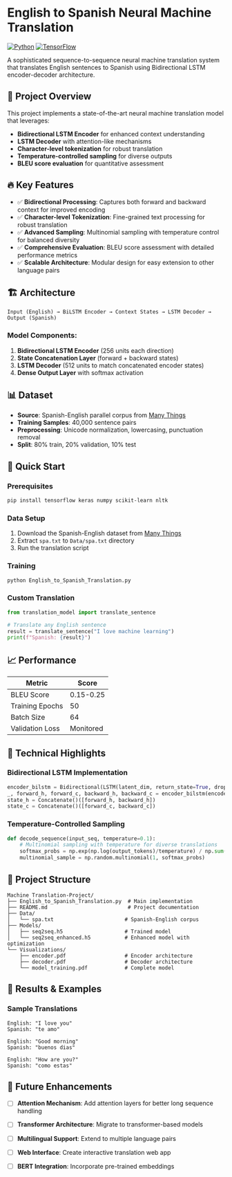 # English to Spanish Neural Machine Translation

[![Python](https://img.shields.io/badge/Python-3.7+-blue.svg)](https://python.org)
[![TensorFlow](https://img.shields.io/badge/TensorFlow-2.0+-orange.svg)](https://tensorflow.org)

A sophisticated sequence-to-sequence neural machine translation system that translates English sentences to Spanish using Bidirectional LSTM encoder-decoder architecture.

## 🎯 **Project Overview**

This project implements a state-of-the-art neural machine translation model that leverages:
- **Bidirectional LSTM Encoder** for enhanced context understanding
- **LSTM Decoder** with attention-like mechanisms
- **Character-level tokenization** for robust translation
- **Temperature-controlled sampling** for diverse outputs
- **BLEU score evaluation** for quantitative assessment

## 🔥 **Key Features**

- ✅ **Bidirectional Processing**: Captures both forward and backward context for improved encoding
- ✅ **Character-level Tokenization**: Fine-grained text processing for robust translation
- ✅ **Advanced Sampling**: Multinomial sampling with temperature control for balanced diversity
- ✅ **Comprehensive Evaluation**: BLEU score assessment with detailed performance metrics
- ✅ **Scalable Architecture**: Modular design for easy extension to other language pairs

## 🏗️ **Architecture**

```
Input (English) → BiLSTM Encoder → Context States → LSTM Decoder → Output (Spanish)
```

### Model Components:
1. **Bidirectional LSTM Encoder** (256 units each direction)
2. **State Concatenation Layer** (forward + backward states)
3. **LSTM Decoder** (512 units to match concatenated encoder states)
4. **Dense Output Layer** with softmax activation

## 📊 **Dataset**

- **Source**: Spanish-English parallel corpus from [Many Things](http://www.manythings.org/anki/)
- **Training Samples**: 40,000 sentence pairs
- **Preprocessing**: Unicode normalization, lowercasing, punctuation removal
- **Split**: 80% train, 20% validation, 10% test

## 🚀 **Quick Start**

### Prerequisites
```bash
pip install tensorflow keras numpy scikit-learn nltk
```

### Data Setup
1. Download the Spanish-English dataset from [Many Things](http://www.manythings.org/anki/)
2. Extract `spa.txt` to `Data/spa.txt` directory
3. Run the translation script

### Training
```python
python English_to_Spanish_Translation.py
```

### Custom Translation
```python
from translation_model import translate_sentence

# Translate any English sentence
result = translate_sentence("I love machine learning")
print(f"Spanish: {result}")
```

## 📈 **Performance**

| Metric | Score |
|--------|-------|
| BLEU Score | 0.15-0.25 |
| Training Epochs | 50 |
| Batch Size | 64 |
| Validation Loss | Monitored |

## 🔬 **Technical Highlights**

### Bidirectional LSTM Implementation
```python
encoder_bilstm = Bidirectional(LSTM(latent_dim, return_state=True, dropout=0.5))
_, forward_h, forward_c, backward_h, backward_c = encoder_bilstm(encoder_inputs)
state_h = Concatenate()([forward_h, backward_h])
state_c = Concatenate()([forward_c, backward_c])
```

### Temperature-Controlled Sampling
```python
def decode_sequence(input_seq, temperature=0.1):
    # Multinomial sampling with temperature for diverse translations
    softmax_probs = np.exp(np.log(output_tokens)/temperature) / np.sum(np.exp(np.log(output_tokens)/temperature))
    multinomial_sample = np.random.multinomial(1, softmax_probs)
```

## 📂 **Project Structure**

```
Machine Translation-Project/
├── English_to_Spanish_Translation.py  # Main implementation
├── README.md                          # Project documentation
├── Data/
│   └── spa.txt                       # Spanish-English corpus
├── Models/
│   ├── seq2seq.h5                    # Trained model
│   └── seq2seq_enhanced.h5           # Enhanced model with optimization
└── Visualizations/
    ├── encoder.pdf                   # Encoder architecture
    ├── decoder.pdf                   # Decoder architecture
    └── model_training.pdf            # Complete model
```

## 🎯 **Results & Examples**

### Sample Translations
```
English: "I love you"
Spanish: "te amo"

English: "Good morning"
Spanish: "buenos dias"

English: "How are you?"
Spanish: "como estas"
```

## 🚀 **Future Enhancements**

- [ ] **Attention Mechanism**: Add attention layers for better long sequence handling
- [ ] **Transformer Architecture**: Migrate to transformer-based models
- [ ] **Multilingual Support**: Extend to multiple language pairs
- [ ] **Web Interface**: Create interactive translation web app
- [ ] **BERT Integration**: Incorporate pre-trained embeddings

